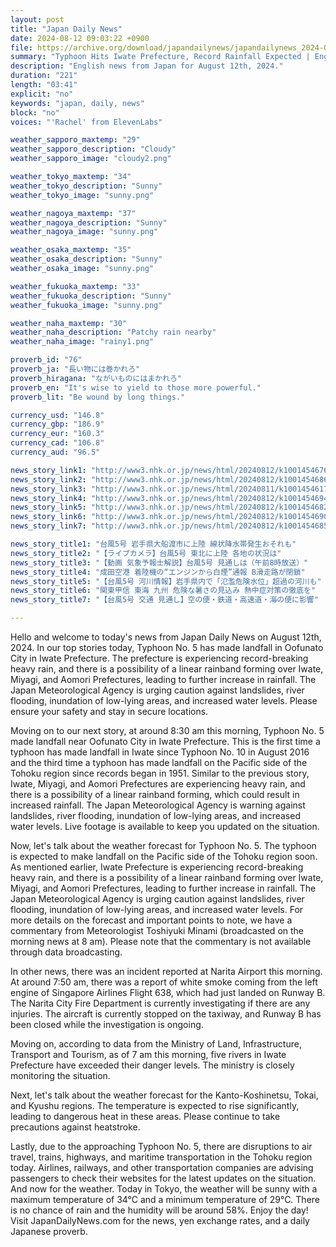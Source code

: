 ```yaml
---
layout: post
title: "Japan Daily News"
date: 2024-08-12 09:03:22 +0900
file: https://archive.org/download/japandailynews/japandailynews_2024-08-12.mp3
summary: "Typhoon Hits Iwate Prefecture, Record Rainfall Expected | Engine Smoke Reported at Narita Airport, & more…"
description: "English news from Japan for August 12th, 2024."
duration: "221"
length: "03:41"
explicit: "no"
keywords: "japan, daily, news"
block: "no"
voices: "'Rachel' from ElevenLabs"

weather_sapporo_maxtemp: "29"
weather_sapporo_description: "Cloudy"
weather_sapporo_image: "cloudy2.png"

weather_tokyo_maxtemp: "34"
weather_tokyo_description: "Sunny"
weather_tokyo_image: "sunny.png"

weather_nagoya_maxtemp: "37"
weather_nagoya_description: "Sunny"
weather_nagoya_image: "sunny.png"

weather_osaka_maxtemp: "35"
weather_osaka_description: "Sunny"
weather_osaka_image: "sunny.png"

weather_fukuoka_maxtemp: "33"
weather_fukuoka_description: "Sunny"
weather_fukuoka_image: "sunny.png"

weather_naha_maxtemp: "30"
weather_naha_description: "Patchy rain nearby"
weather_naha_image: "rainy1.png"

proverb_id: "76"
proverb_ja: "長い物には巻かれろ"
proverb_hiragana: "ながいものにはまかれろ"
proverb_en: "It's wise to yield to those more powerful."
proverb_lit: "Be wound by long things."

currency_usd: "146.8"
currency_gbp: "186.9"
currency_eur: "160.3"
currency_cad: "106.8"
currency_aud: "96.5"

news_story_link1: "http://www3.nhk.or.jp/news/html/20240812/k10014546761000.html"
news_story_link2: "http://www3.nhk.or.jp/news/html/20240812/k10014546861000.html"
news_story_link3: "http://www3.nhk.or.jp/news/html/20240811/k10014546171000.html"
news_story_link4: "http://www3.nhk.or.jp/news/html/20240812/k10014546941000.html"
news_story_link5: "http://www3.nhk.or.jp/news/html/20240812/k10014546821000.html"
news_story_link6: "http://www3.nhk.or.jp/news/html/20240812/k10014546901000.html"
news_story_link7: "http://www3.nhk.or.jp/news/html/20240812/k10014546851000.html"

news_story_title1: "台風5号 岩手県大船渡市に上陸 線状降水帯発生おそれも"
news_story_title2: "【ライブカメラ】台風5号 東北に上陸 各地の状況は"
news_story_title3: "【動画 気象予報士解説】台風5号 見通しは（午前8時放送）"
news_story_title4: "成田空港 着陸機の“エンジンから白煙”通報 B滑走路が閉鎖"
news_story_title5: "【台風5号 河川情報】岩手県内で「氾濫危険水位」超過の河川も"
news_story_title6: "関東甲信 東海 九州 危険な暑さの見込み 熱中症対策の徹底を"
news_story_title7: "【台風5号 交通 見通し】空の便・鉄道・高速道・海の便に影響"

---
```


Hello and welcome to today's news from Japan Daily News on August 12th, 2024. In our top stories today, Typhoon No. 5 has made landfall in Oofunato City in Iwate Prefecture. The prefecture is experiencing record-breaking heavy rain, and there is a possibility of a linear rainband forming over Iwate, Miyagi, and Aomori Prefectures, leading to further increase in rainfall. The Japan Meteorological Agency is urging caution against landslides, river flooding, inundation of low-lying areas, and increased water levels. Please ensure your safety and stay in secure locations.

Moving on to our next story, at around 8:30 am this morning, Typhoon No. 5 made landfall near Oofunato City in Iwate Prefecture. This is the first time a typhoon has made landfall in Iwate since Typhoon No. 10 in August 2016 and the third time a typhoon has made landfall on the Pacific side of the Tohoku region since records began in 1951. Similar to the previous story, Iwate, Miyagi, and Aomori Prefectures are experiencing heavy rain, and there is a possibility of a linear rainband forming, which could result in increased rainfall. The Japan Meteorological Agency is warning against landslides, river flooding, inundation of low-lying areas, and increased water levels. Live footage is available to keep you updated on the situation.

Now, let's talk about the weather forecast for Typhoon No. 5. The typhoon is expected to make landfall on the Pacific side of the Tohoku region soon. As mentioned earlier, Iwate Prefecture is experiencing record-breaking heavy rain, and there is a possibility of a linear rainband forming over Iwate, Miyagi, and Aomori Prefectures, leading to further increase in rainfall. The Japan Meteorological Agency is urging caution against landslides, river flooding, inundation of low-lying areas, and increased water levels. For more details on the forecast and important points to note, we have a commentary from Meteorologist Toshiyuki Minami (broadcasted on the morning news at 8 am). Please note that the commentary is not available through data broadcasting.

In other news, there was an incident reported at Narita Airport this morning. At around 7:50 am, there was a report of white smoke coming from the left engine of Singapore Airlines Flight 638, which had just landed on Runway B. The Narita City Fire Department is currently investigating if there are any injuries. The aircraft is currently stopped on the taxiway, and Runway B has been closed while the investigation is ongoing.

Moving on, according to data from the Ministry of Land, Infrastructure, Transport and Tourism, as of 7 am this morning, five rivers in Iwate Prefecture have exceeded their danger levels. The ministry is closely monitoring the situation.

Next, let's talk about the weather forecast for the Kanto-Koshinetsu, Tokai, and Kyushu regions. The temperature is expected to rise significantly, leading to dangerous heat in these areas. Please continue to take precautions against heatstroke.

Lastly, due to the approaching Typhoon No. 5, there are disruptions to air travel, trains, highways, and maritime transportation in the Tohoku region today. Airlines, railways, and other transportation companies are advising passengers to check their websites for the latest updates on the situation. And now for the weather. Today in Tokyo, the weather will be sunny with a maximum temperature of 34°C and a minimum temperature of 29°C. There is no chance of rain and the humidity will be around 58%. Enjoy the day!  Visit JapanDailyNews.com for the news, yen exchange rates, and a daily Japanese proverb.
